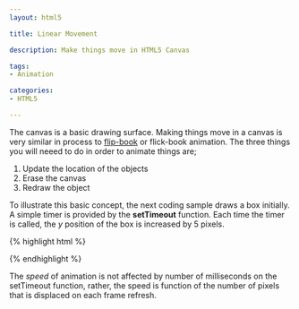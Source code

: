 ```yaml
---
layout: html5

title: Linear Movement

description: Make things move in HTML5 Canvas

tags:
- Animation

categories:
- HTML5

---
```



The canvas is a basic drawing surface. Making things move in a canvas is very similar in process to [flip-book](http://en.wikipedia.org/wiki/Flip_book) or flick-book animation. The three things you will neeed to do in order to animate things are;

1. Update the location of the objects
2. Erase the canvas
3. Redraw the object

To illustrate this basic concept, the next coding sample draws a box initially. A simple timer is provided by the **setTimeout** function. Each time the timer is called, the *y* position of the box is increased by 5 pixels. 

{% highlight html %}
<!DOCTYPE html>
<html>
<head>	
	<script>
	
  var c = null;
  var cx = null;
  var box = null;
  
  window.onload = function() {
    
    c = document.getElementById('mycanvas');
    cx = c.getContext('2d');
    box = new Box();
    
    update();
    
    function update() {
      cx.clearRect(0,0,c.width, c.height);
      cx.fillRect(box.x, box.y, box.width, box.height);
      box.x = box.x + box.speed;
      setTimeout(update,50);
    }
  }

  function Box() {
    this.x = 0;
    this.y = 0;
    this.width = 50;
    this.height = 50;
    this.speed = 5;
  }
	</script>
</head>

<body>
  <canvas id='mycanvas' height='400' width='500'>
  </canvas>
</body>
</html>
{% endhighlight %}

The *speed* of animation is not affected by number of milliseconds on the setTimeout function, rather, the speed is function of the number of pixels that is displaced on each frame refresh.








